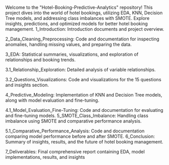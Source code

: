 Welcome to the "Hotel-Booking-Predictive-Analytics" repository! This project dives into the world of hotel bookings, utilizing EDA, KNN, Decision Tree models, and addressing class imbalances with SMOTE. Explore insights, predictions, and optimized models for better hotel booking management.
1_Introduction: Introduction documents and project overview.

2_Data_Cleaning_Preprocessing: Code and documentation for inspecting anomalies, handling missing values, and preparing the data.

3_EDA: Statistical summaries, visualizations, and exploration of relationships and booking trends.

3.1_Relationship_Exploration: Detailed analysis of variable relationships.

3.2_Questions_Visualizations: Code and visualizations for the 15 questions and insights section.

4_Predictive_Modeling: Implementation of KNN and Decision Tree models, along with model evaluation and fine-tuning.

4.1_Model_Evaluation_Fine-Tuning: Code and documentation for evaluating and fine-tuning models.
5_SMOTE_Class_Imbalance: Handling class imbalance using SMOTE and comparative performance analysis.

5.1_Comparative_Performance_Analysis: Code and documentation comparing model performance before and after SMOTE.
6_Conclusion: Summary of insights, results, and the future of hotel booking management.

7_Deliverables: Final comprehensive report containing EDA, model implementations, results, and insights
